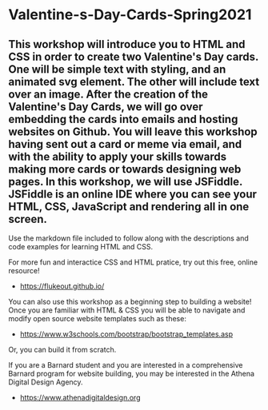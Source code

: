 # Valentine-s-Day-Cards-Spring2021

This workshop will introduce you to HTML and CSS in order to create two Valentine's Day cards. One will be simple text with styling, and an animated svg element. The other will include text over an image. After the creation of the Valentine's Day Cards, we will go over embedding the cards into emails and hosting websites on Github. You will leave this workshop having sent out a card or meme via email, and with the ability to apply your skills towards making more cards or towards designing web pages. In this workshop, we will use JSFiddle. JSFiddle is an online IDE where you can see your HTML, CSS, JavaScript and rendering all in one screen.
----

Use the markdown file included to follow along with the descriptions and code examples for learning HTML and CSS.  

For more fun and interactice CSS and HTML pratice, try out this free, online resource!
  - https://flukeout.github.io/
  
You can also use this workshop as a beginning step to building a website!  
Once you are familiar with HTML & CSS you will be able to navigate and modify open source website templates such as these: 
  - https://www.w3schools.com/bootstrap/bootstrap_templates.asp
  
Or, you can build it from scratch.

If you are a Barnard student and you are interested in a comprehensive Barnard program for website building, you may be interested in the Athena Digital Design Agency.
  - https://www.athenadigitaldesign.org
